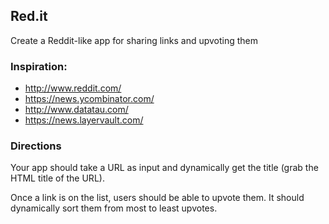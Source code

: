 ## Red.it

Create a Reddit-like app for sharing links and upvoting them

### Inspiration:
- http://www.reddit.com/
- https://news.ycombinator.com/
- http://www.datatau.com/
- https://news.layervault.com/

### Directions

Your app should take a URL as input and dynamically get the title (grab the HTML title of the URL).

Once a link is on the list, users should be able to upvote them. It should dynamically sort them from most to least upvotes.